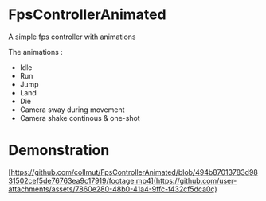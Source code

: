 # FpsControllerAnimated
A simple fps controller with animations

The animations : 
- Idle
- Run
- Jump
- Land
- Die
- Camera sway during movement
- Camera shake continous & one-shot

# Demonstration
[https://github.com/collmut/FpsControllerAnimated/blob/494b87013783d9831502cef5de76763ea9c17919/footage.mp4](https://github.com/user-attachments/assets/7860e280-48b0-41a4-9ffc-f432cf5dca0c)




